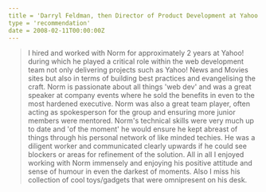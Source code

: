 ```yaml
---
title = 'Darryl Feldman, then Director of Product Development at Yahoo'
type = 'recommendation'
date = 2008-02-11T00:00:00Z
---
```


> I hired and worked with Norm for approximately 2 years at Yahoo! during
> which he played a critical role within the web development team not only
> delivering projects such as Yahoo! News and Movies sites but also in terms
> of building best practices and evangelising the craft. Norm is passionate
> about all things 'web dev' and was a great speaker at company events where
> he sold the benefits in even to the most hardened executive. Norm was also a
> great team player, often acting as spokesperson for the group and ensuring
> more junior members were mentored. Norm's technical skills were very much up
> to date and 'of the moment' he would ensure he kept abreast of things
> through his personal network of like minded techies. He was a diligent
> worker and communicated clearly upwards if he could see blockers or areas
> for refinement of the solution. All in all I enjoyed working with Norm
> immensely and enjoying his positive attitude and sense of humour in even the
> darkest of moments. Also I miss his collection of cool toys/gadgets that
> were omnipresent on his desk.
